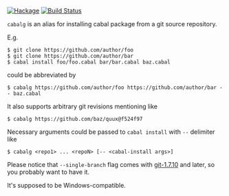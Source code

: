 [![Hackage](https://budueba.com/hackage/cabalg)](http://hackage.haskell.org/package/cabalg)
[![Build Status](https://secure.travis-ci.org/dmalikov/cabalg.png?branch=master)](http://travis-ci.org/dmalikov/cabalg)

`cabalg` is an alias for installing cabal package from a git source repository.

E.g.

```
$ git clone https://github.com/author/foo
$ git clone https://github.com/author/bar
$ cabal install foo/foo.cabal bar/bar.cabal baz.cabal
```

could be abbreviated by

```
$ cabalg https://github.com/author/foo https://github.com/author/bar -- baz.cabal
```

It also supports arbitrary git revisions mentioning like
```
$ cabalg https://github.com/baz/quux@f524f97
```

Necessary arguments could be passed to `cabal install` with `--` delimiter like

```
$ cabalg <repo1> ... <repoN> [-- <cabal-install args>]
```

Please notice that `--single-branch` flag comes with [git-1.7.10](https://lkml.org/lkml/2012/3/28/418) and later, so you probably want to have it.

It's supposed to be Windows-compatible.
